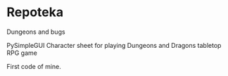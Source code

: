 # Repoteka
Dungeons and bugs

PySimpleGUI Character sheet for playing Dungeons and Dragons tabletop RPG game

First code of mine.
